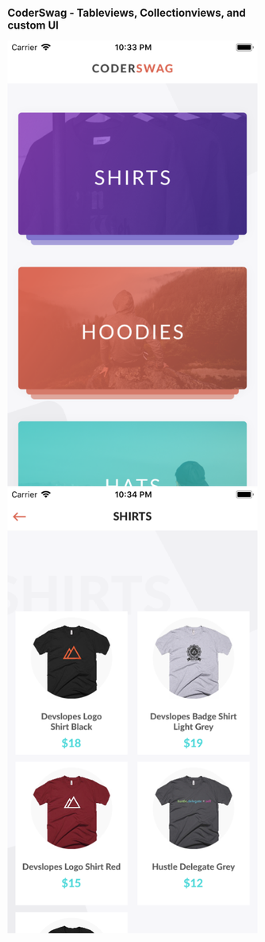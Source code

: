 ## CoderSwag - Tableviews, Collectionviews, and custom UI

<img src="https://github.com/iOS-11/CoderSwag/blob/master/home.png"><img src="https://github.com/iOS-11/CoderSwag/blob/master/products.png">
